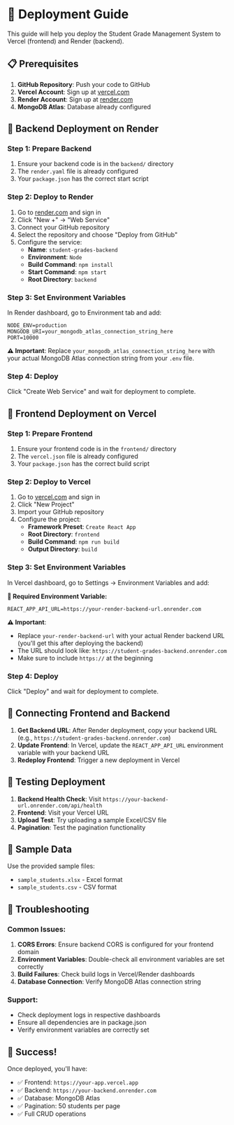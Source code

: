 # 🚀 Deployment Guide

This guide will help you deploy the Student Grade Management System to Vercel (frontend) and Render (backend).

## 📋 Prerequisites

1. **GitHub Repository**: Push your code to GitHub
2. **Vercel Account**: Sign up at [vercel.com](https://vercel.com)
3. **Render Account**: Sign up at [render.com](https://render.com)
4. **MongoDB Atlas**: Database already configured

## 🔧 Backend Deployment on Render

### Step 1: Prepare Backend
1. Ensure your backend code is in the `backend/` directory
2. The `render.yaml` file is already configured
3. Your `package.json` has the correct start script

### Step 2: Deploy to Render
1. Go to [render.com](https://render.com) and sign in
2. Click "New +" → "Web Service"
3. Connect your GitHub repository
4. Select the repository and choose "Deploy from GitHub"
5. Configure the service:
   - **Name**: `student-grades-backend`
   - **Environment**: `Node`
   - **Build Command**: `npm install`
   - **Start Command**: `npm start`
   - **Root Directory**: `backend`

### Step 3: Set Environment Variables
In Render dashboard, go to Environment tab and add:
```
NODE_ENV=production
MONGODB_URI=your_mongodb_atlas_connection_string_here
PORT=10000
```

**⚠️ Important**: Replace `your_mongodb_atlas_connection_string_here` with your actual MongoDB Atlas connection string from your `.env` file.

### Step 4: Deploy
Click "Create Web Service" and wait for deployment to complete.

## 🎨 Frontend Deployment on Vercel

### Step 1: Prepare Frontend
1. Ensure your frontend code is in the `frontend/` directory
2. The `vercel.json` file is already configured
3. Your `package.json` has the correct build script

### Step 2: Deploy to Vercel
1. Go to [vercel.com](https://vercel.com) and sign in
2. Click "New Project"
3. Import your GitHub repository
4. Configure the project:
   - **Framework Preset**: `Create React App`
   - **Root Directory**: `frontend`
   - **Build Command**: `npm run build`
   - **Output Directory**: `build`

### Step 3: Set Environment Variables
In Vercel dashboard, go to Settings → Environment Variables and add:

**🔑 Required Environment Variable:**
```
REACT_APP_API_URL=https://your-render-backend-url.onrender.com
```

**⚠️ Important**: 
- Replace `your-render-backend-url` with your actual Render backend URL (you'll get this after deploying the backend)
- The URL should look like: `https://student-grades-backend.onrender.com`
- Make sure to include `https://` at the beginning

### Step 4: Deploy
Click "Deploy" and wait for deployment to complete.

## 🔗 Connecting Frontend and Backend

1. **Get Backend URL**: After Render deployment, copy your backend URL (e.g., `https://student-grades-backend.onrender.com`)
2. **Update Frontend**: In Vercel, update the `REACT_APP_API_URL` environment variable with your backend URL
3. **Redeploy Frontend**: Trigger a new deployment in Vercel

## 🧪 Testing Deployment

1. **Backend Health Check**: Visit `https://your-backend-url.onrender.com/api/health`
2. **Frontend**: Visit your Vercel URL
3. **Upload Test**: Try uploading a sample Excel/CSV file
4. **Pagination**: Test the pagination functionality

## 📝 Sample Data

Use the provided sample files:
- `sample_students.xlsx` - Excel format
- `sample_students.csv` - CSV format

## 🐛 Troubleshooting

### Common Issues:
1. **CORS Errors**: Ensure backend CORS is configured for your frontend domain
2. **Environment Variables**: Double-check all environment variables are set correctly
3. **Build Failures**: Check build logs in Vercel/Render dashboards
4. **Database Connection**: Verify MongoDB Atlas connection string

### Support:
- Check deployment logs in respective dashboards
- Ensure all dependencies are in package.json
- Verify environment variables are correctly set

## 🎉 Success!

Once deployed, you'll have:
- ✅ Frontend: `https://your-app.vercel.app`
- ✅ Backend: `https://your-backend.onrender.com`
- ✅ Database: MongoDB Atlas
- ✅ Pagination: 50 students per page
- ✅ Full CRUD operations
